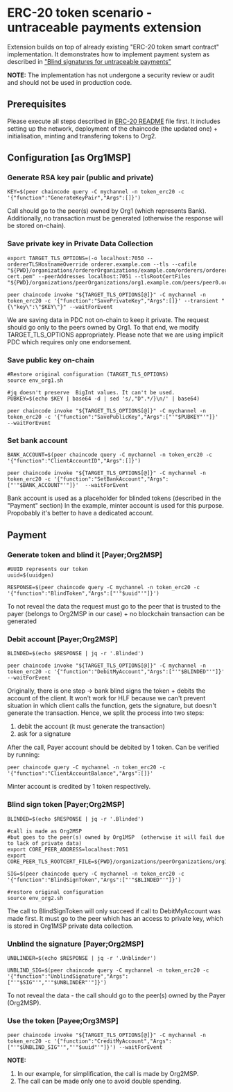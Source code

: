 # ERC-20 token scenario - untraceable payments extension

Extension builds on top of already existing "ERC-20 token smart contract" implementation.
It demonstrates how to implement payment system as described in ["Blind signatures for untraceable payments"](http://www.hit.bme.hu/~buttyan/courses/BMEVIHIM219/2009/Chaum.BlindSigForPayment.1982.PDF)

**NOTE:**
The implementation has not undergone a security review or audit and should not be used in production code.

## Prerequisites 

Please execute all steps described in [ERC-20 README](README.md) file first. It includes setting up the network, deployment of the chaincode (the updated one) + initialisation, minting and transfering tokens to Org2.

## Configuration \[as Org1MSP]

### Generate RSA key pair (public and private) 
```
KEY=$(peer chaincode query -C mychannel -n token_erc20 -c '{"function":"GenerateKeyPair","Args":[]}')
```

Call should go to the peer(s) owned by Org1 (which represents Bank).
Additionally, no transaction must be generated (otherwise the response will be stored on-chain).

### Save private key in Private Data Collection
```
export TARGET_TLS_OPTIONS=(-o localhost:7050 --ordererTLSHostnameOverride orderer.example.com --tls --cafile "${PWD}/organizations/ordererOrganizations/example.com/orderers/orderer.example.com/msp/tlscacerts/tlsca.example.com-cert.pem" --peerAddresses localhost:7051 --tlsRootCertFiles "${PWD}/organizations/peerOrganizations/org1.example.com/peers/peer0.org1.example.com/tls/ca.crt")

peer chaincode invoke "${TARGET_TLS_OPTIONS[@]}" -C mychannel -n token_erc20 -c '{"function":"SavePrivateKey","Args":[]}' --transient "{\"key\":\"$KEY\"}" --waitForEvent
```

We are saving data in PDC not on-chain to keep it private. The request should go only to the peers owned by Org1. To that end, we modify TARGET_TLS_OPTIONS appropriately. 
Please note that we are using implicit PDC which requires only one endorsement.

### Save public key on-chain
```
#Restore original configuration (TARGET_TLS_OPTIONS)
source env_org1.sh 

#jq doesn't preserve  BigInt values. It can't be used.
PUBKEY=$(echo $KEY | base64 -d | sed 's/,"D".*/}\n/' | base64) 

peer chaincode invoke "${TARGET_TLS_OPTIONS[@]}" -C mychannel -n token_erc20 -c '{"function":"SavePublicKey","Args":["'"$PUBKEY"'"]}'  --waitForEvent
```

### Set bank account 
```
BANK_ACCOUNT=$(peer chaincode query -C mychannel -n token_erc20 -c '{"function":"ClientAccountID","Args":[]}')

peer chaincode invoke "${TARGET_TLS_OPTIONS[@]}" -C mychannel -n token_erc20 -c '{"function":"SetBankAccount","Args":["'"$BANK_ACCOUNT"'"]}'  --waitForEvent
```

Bank account is used as a placeholder for blinded tokens (described in the "Payment" section)
In the example, minter account is used for this purpose. Propobably it's better to have a dedicated account.

## Payment 

### Generate token and blind it \[Payer;Org2MSP]
```
#UUID represents our token
uuid=$(uuidgen)

RESPONSE=$(peer chaincode query -C mychannel -n token_erc20 -c '{"function":"BlindToken","Args":["'"$uuid"'"]}') 
```

To not reveal the data the request must go to the peer that is trusted to the payer (belongs to Org2MSP in our case) + no blockchain transaction can be generated

### Debit account \[Payer;Org2MSP]
```
BLINDED=$(echo $RESPONSE | jq -r '.Blinded')

peer chaincode invoke "${TARGET_TLS_OPTIONS[@]}" -C mychannel -n token_erc20 -c '{"function":"DebitMyAccount","Args":["'"$BLINDED"'"]}' --waitForEvent
```

Originally, there is one step -> bank blind signs the token + debits the account of the client. It won't work for HLF because we can't prevent situation in which client calls the function, gets the signature, but doesn't generate the transaction. Hence, we split the  process into two steps:
1. debit the account (it must generate the transaction)
2. ask for a signature

After the call, Payer account should be debited by 1 token. Can be  verified by running:
```
peer chaincode query -C mychannel -n token_erc20 -c '{"function":"ClientAccountBalance","Args":[]}'
```

Minter account is credited by 1 token respectively.

### Blind sign token \[Payer;Org2MSP]
```
BLINDED=$(echo $RESPONSE | jq -r '.Blinded')

#call is made as Org2MSP
#but goes to the peer(s) owned by Org1MSP  (otherwise it will fail due to lack of private data) 
export CORE_PEER_ADDRESS=localhost:7051 
export CORE_PEER_TLS_ROOTCERT_FILE=${PWD}/organizations/peerOrganizations/org1.example.com/peers/peer0.org1.example.com/tls/ca.crt

SIG=$(peer chaincode query -C mychannel -n token_erc20 -c '{"function":"BlindSignToken","Args":["'"$BLINDED"'"]}')

#restore original configuration
source env_org2.sh 
```

The call to BlindSignToken will only succeed if call to DebitMyAccount was made first. It must go to the peer which has an access to private key, which is stored in Org1MSP private data collection.

### Unblind the signature \[Payer;Org2MSP]
```
UNBLINDER=$(echo $RESPONSE | jq -r '.Unblinder')

UNBLIND_SIG=$(peer chaincode query -C mychannel -n token_erc20 -c '{"function":"UnblindSignature","Args":["'"$SIG"'","'"$UNBLINDER"'"]}')
```

To not reveal the data - the call should go to the peer(s) owned by the Payer (Org2MSP). 

### Use the token \[Payee;Org3MSP]
```
peer chaincode invoke "${TARGET_TLS_OPTIONS[@]}" -C mychannel -n token_erc20 -c '{"function":"CreditMyAccount","Args":["'"$UNBLIND_SIG"'","'"$uuid"'"]}') --waitForEvent
```

**NOTE:**
1. In our example, for simplification, the call is made by Org2MSP.
2. The call can be made only one to avoid double spending.

